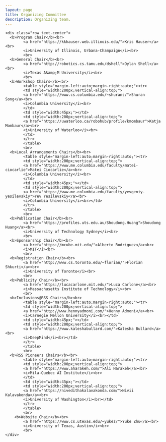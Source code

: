 ```yaml
---
layout: page
title: Organizing Committee
description: Organizing team.
---
```



<div>

    <div class="row text-center">
      <b>Program Chair</b><br>
            <a href="https://kkhauser.web.illinois.edu/">Kris Hauser</a><br>
            <i>University of Illinois, Urbana-Champaign</i><br>
            <br>
      <b>General Chair</b><br>
            <a href="http://robotics.cs.tamu.edu/dshell">Dylan Shell</a><br>
            <i>Texas A&amp;M University</i><br>
            <br>
      <b>Workshop Chairs</b><br>
            <table style="margin-left:auto;margin-right:auto;"><tr>
            <td style="width:200px;vertical-align:top;">
            <a href="https://www.cs.columbia.edu/~shurans/">Shuran Song</a><br>
            <i>Columbia University</i><br>
            </td>
            <td style="width:45px;"></td>
            <td style="width:200px;vertical-align:top;">
            <a href="https://uwaterloo.ca/robohub/profile/kmombaur">Katja Mombaur</a><br>
            <i>University of Waterloo</i><br>
            </td>
            </tr>
            </table>
            <br>
      <b>Local Arrangements Chairs</b><br>
            <table style="margin-left:auto;margin-right:auto;"><tr>
            <td style="width:200px;vertical-align:top;">
            <a href="https://www.me.columbia.edu/faculty/matei-ciocarlie">Matei Ciocarlie</a><br>
            <i>Columbia University</i><br>
            </td>
            <td style="width:45px;"></td>
            <td style="width:200px;vertical-align:top;">
            <a href="https://www.me.columbia.edu/faculty/yevgeniy-yesilevskiy">Yev Yesilevskiy</a><br>
            <i>Columbia University</i><br></td>
            </tr>
            </table>
            <br>
      <b>Publication Chair</b><br>
            <a href="https://profiles.uts.edu.au/Shoudong.Huang">Shoudong Huang</a><br>
            <i>University of Technology Sydney</i><br>
            <br>
      <b>Sponsorship Chair</b><br>
            <a href="https://mcube.mit.edu/">Alberto Rodriguez</a><br>
            <i>MIT</i><br>
            <br>
      <b>Registration Chair</b><br>
            <a href="http://www.cs.toronto.edu/~florian/">Florian Shkurti</a><br>
            <i>University of Toronto</i><br>
            <br>
      <b>Publicity Chair</b><br>
            <a href="https://lucacarlone.mit.edu/">Luca Carlone</a><br>
            <i>Massachusetts Institute of Technology</i><br>
            <br>
      <b>Inclusions@RSS Chairs</b><br>
            <table style="margin-left:auto;margin-right:auto;"><tr>
            <td style="width:200px;vertical-align:top;">
            <a href="http://www.hennyadmoni.com/">Henny Admoni</a><br>
            <i>Carnegie Mellon University</i><br></td>
            <td style="width:45px;"></td>
            <td style="width:200px;vertical-align:top;">
            <a href="https://www.kaleshabullard.com/">Kalesha Bullard</a><br>
            <i>DeepMind</i><br></td>
            </tr>
            </table>
            <br>
      <b>RSS Pioneers Chairs</b><br>
            <table style="margin-left:auto;margin-right:auto;"><tr>
            <td style="width:200px;vertical-align:top;">
            <a href="https://www.aharakeh.com/">Ali Harakeh</a><br>
            <i>Mila-Quebec AI Institute</i><br>
            </td>
            <td style="width:45px;"></td>
            <td style="width:200px;vertical-align:top;">
            <a href="https://nivedithakalavakonda.com/">Nivii Kalavakonda</a><br>
            <i>University of Washington</i><br></td>
            </tr>
            </table>
            <br>
	    <b>Website Chair</b><br>
            <a href="https://www.cs.utexas.edu/~yukez/">Yuke Zhu</a><br>
            <i>University of Texas, Austin</i><br>
            <br>
    </div>

</div>








